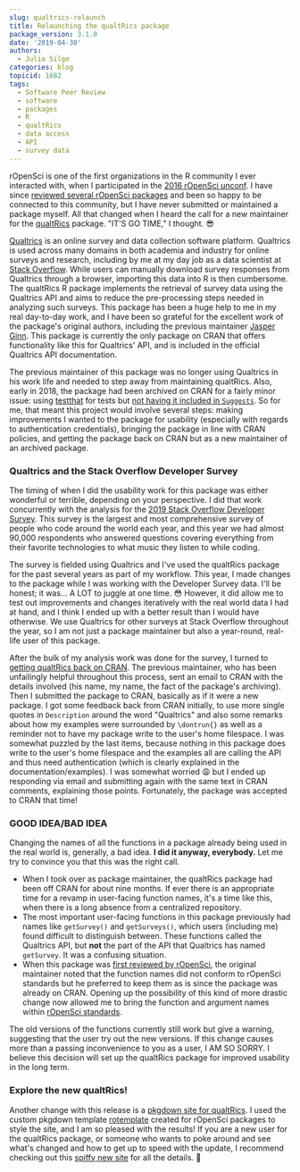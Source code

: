 ```yaml
---
slug: qualtrics-relaunch
title: Relaunching the qualtRics package
package_version: 3.1.0
date: '2019-04-30'
authors:
  - Julia Silge
categories: blog
topicid: 1682
tags:
  - Software Peer Review
  - software
  - packages
  - R
  - qualtRics
  - data access
  - API
  - survey data
---
```


rOpenSci is one of the first organizations in the R community I ever interacted with, when I participated in the [2016 rOpenSci unconf](https://juliasilge.com/blog/i-went-to-ropensci/). I have since [reviewed several rOpenSci packages](https://ropensci.org/software-review/) and been so happy to be connected to this community, but I have never submitted or maintained a package myself. All that changed when I heard the call for a new maintainer for the [qualtRics](https://github.com/ropensci/qualtRics) package. "IT'S GO TIME," I thought. 😎

[Qualtrics](https://www.qualtrics.com/) is an online survey and data collection software platform. Qualtrics is used across many domains in both academia and industry for online surveys and research, including by me at my day job as a data scientist at [Stack Overflow](https://stackoverflow.com/). While users can manually download survey responses from Qualtrics through a browser, importing this data into R is then cumbersome. The qualtRics R package implements the retrieval of survey data using the Qualtrics API and aims to reduce the pre-processing steps needed in analyzing such surveys. This package has been a huge help to me in my real day-to-day work, and I have been so grateful for the excellent work of the package's original authors, including the previous maintainer [Jasper Ginn](https://jasperginn.io/). This package is currently the only package on CRAN that offers functionality like this for Qualtrics' API, and is included in the official Qualtrics API documentation. 

The previous maintainer of this package was no longer using Qualtrics in his work life and needed to step away from maintaining qualtRics. Also, early in 2018, the package had been archived on CRAN for a fairly minor issue: using [testthat](https://testthat.r-lib.org/) for tests but [not having it included in `Suggests`](http://r-pkgs.had.co.nz/tests.html). So for me, that meant this project would involve several steps: making improvements I wanted to the package for usability (especially with regards to authentication credentials), bringing the package in line with CRAN policies, and getting the package back on CRAN but as a new maintainer of an archived package.

### Qualtrics and the Stack Overflow Developer Survey

The timing of when I did the usability work for this package was either wonderful or terrible, depending on your perspective. I did that work concurrently with the analysis for the [2019 Stack Overflow Developer Survey](https://insights.stackoverflow.com/survey/2019). This survey is the largest and most comprehensive survey of people who code around the world each year, and this year we had almost 90,000 respondents who answered questions covering everything from their favorite technologies to what music they listen to while coding. 

The survey is fielded using Qualtrics and I've used the qualtRics package for the past several years as part of my workflow. This year, I made changes to the package while I was working with the Developer Survey data. I'll be honest; it was... A LOT to juggle at one time. 😳 However, it did allow me to test out improvements and changes iteratively with the real world data I had at hand, and I think I ended up with a better result than I would have otherwise. We use Qualtrics for other surveys at Stack Overflow throughout the year, so I am not just a package maintainer but also a year-round, real-life user of this package.

After the bulk of my analysis work was done for the survey, I turned to [getting qualtRics back on CRAN](https://cran.r-project.org/web/packages/policies.html). The previous maintainer, who has been unfailingly helpful throughout this process, sent an email to CRAN with the details involved (his name, my name, the fact of the package's archiving). Then I submitted the package to CRAN, basically as if it were a new package. I got some feedback back from CRAN initially, to use more single quotes in `Description` around the word "Qualtrics" and also some remarks about how my examples were surrounded by `\dontrun{}` as well as a reminder not to have my package write to the user's home filespace. I was somewhat puzzled by the last items, because nothing in this package does write to the user's home filespace and the examples all are calling the API and thus need authentication (which is clearly explained in the documentation/examples). I was somewhat worried 😩 but I ended up responding via email and submitting again with the same text in CRAN comments, explaining those points. Fortunately, the package was accepted to CRAN that time!

### GOOD IDEA/BAD IDEA

Changing the names of all the functions in a package already being used in the real world is, generally, a bad idea. **I did it anyway, everybody.** Let me try to convince you that this was the right call. 

- When I took over as package maintainer, the qualtRics package had been off CRAN for about nine months. If ever there is an appropriate time for a revamp in user-facing function names, it's a time like this, when there is a long absence from a centralized repository.
- The most important user-facing functions in this package previously had names like `getSurvey()` and `getSurveys()`, which users (including me) found difficult to distinguish between. These functions called the Qualtrics API, but **not** the part of the API that Qualtrics has named `getSurvey`. It was a confusing situation.
- When this package was [first reviewed by rOpenSci](https://github.com/ropensci/software-review/issues/192), the original maintainer noted that the function names did not conform to rOpenSci standards but he preferred to keep them as is since the package was already on CRAN. Opening up the possibility of this kind of more drastic change now allowed me to bring the function and argument names within [rOpenSci standards](https://devguide.ropensci.org/building.html#function-and-argument-naming).

The old versions of the functions currently still work but give a warning, suggesting that the user try out the new versions. If this change causes more than a passing inconvenience to you as a user, I AM SO SORRY. I believe this decision will set up the qualtRics package for improved usability in the long term.

### Explore the new qualtRics!

Another change with this release is a [pkgdown site for qualtRics](https://ropensci.github.io/qualtRics/). I used the custom pkgdown template [rotemplate](https://ropensci.github.io/rotemplate/) created for rOpenSci packages to style the site, and I am so pleased with the results! If you are a new user for the qualtRics package, or someone who wants to poke around and see what's changed and how to get up to speed with the update, I recommend checking out this [spiffy new site](https://ropensci.github.io/qualtRics/) for all the details. 🚀
